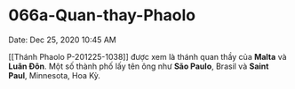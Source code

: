 # 066a-Quan-thay-Phaolo

Date: Dec 25, 2020 10:45 AM

[[Thánh Phaolo P-201225-1038]] được xem là thánh quan thầy của **Malta** và **Luân Đôn**. Một số thành phố lấy tên ông như **São Paulo**, Brasil và **Saint Paul**, Minnesota, Hoa Kỳ.
